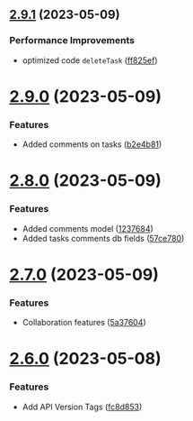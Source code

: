 ## [2.9.1](https://github.com/hossainchisty/Task-Tracking-Tool/compare/v2.9.0...v2.9.1) (2023-05-09)


### Performance Improvements

* optimized code `deleteTask` ([ff825ef](https://github.com/hossainchisty/Task-Tracking-Tool/commit/ff825efbcdef1e127bd77fa251e5b646048dfa13))



# [2.9.0](https://github.com/hossainchisty/Task-Tracking-Tool/compare/v2.8.0...v2.9.0) (2023-05-09)


### Features

* Added comments on tasks ([b2e4b81](https://github.com/hossainchisty/Task-Tracking-Tool/commit/b2e4b81db9eda41c488df470a469569c6632fcf7))



# [2.8.0](https://github.com/hossainchisty/Task-Tracking-Tool/compare/v2.7.0...v2.8.0) (2023-05-09)


### Features

* Added comments model ([1237684](https://github.com/hossainchisty/Task-Tracking-Tool/commit/123768408a457fdbe7b38e14e6a2a0a877ef9d93))
* Added tasks comments db fields ([57ce780](https://github.com/hossainchisty/Task-Tracking-Tool/commit/57ce7805e6db07ea9d3a4b2f0d12d9e5a0c0e5c0))



# [2.7.0](https://github.com/hossainchisty/Task-Tracking-Tool/compare/v2.6.0...v2.7.0) (2023-05-09)


### Features

* Collaboration features ([5a37604](https://github.com/hossainchisty/Task-Tracking-Tool/commit/5a37604c045797cf38e8e1d13df661ff42fc92ff))



# [2.6.0](https://github.com/hossainchisty/Task-Tracking-Tool/compare/v2.5.0...v2.6.0) (2023-05-08)


### Features

* Add API Version Tags ([fc8d853](https://github.com/hossainchisty/Task-Tracking-Tool/commit/fc8d8531288969a8b1244b23eadca21911155e84))



